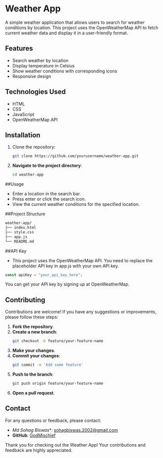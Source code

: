 # Weather App

A simple weather application that allows users to search for weather conditions by location. This project uses the OpenWeatherMap API to fetch current weather data and display it in a user-friendly format.


## Features

- Search weather by location
- Display temperature in Celsius
- Show weather conditions with corresponding icons
- Responsive design

## Technologies Used

- HTML
- CSS
- JavaScript
- OpenWeatherMap API

## Installation

1. Clone the repository:
   ```sh
   git clone https://github.com/yourusername/weather-app.git
   ```
2. **Navigate to the project directory**:
    ```bash
    cd weather-app
    ```
##Usage
- Enter a location in the search bar.
- Press enter or click the search icon.
- View the current weather conditions for the specified location.

##Project Structure
```sh
weather-app/
├── index.html
├── style.css
├── app.js
└── README.md
```

##API Key
- This project uses the OpenWeatherMap API. You need to replace the placeholder API key in app.js with your own API key.
```javascript
const apiKey = "your_api_key_here";
```
You can get your API key by signing up at OpenWeatherMap.    

## Contributing

Contributions are welcome! If you have any suggestions or improvements, please follow these steps:

1. **Fork the repository**.
2. **Create a new branch**:
    ```bash
    git checkout -b feature/your-feature-name
    ```
3. **Make your changes**.
4. **Commit your changes**:
    ```bash
    git commit -m 'Add some feature'
    ```
5. **Push to the branch**:
    ```bash
    git push origin feature/your-feature-name
    ```
6. **Open a pull request**.
   

## Contact

For any questions or feedback, please contact:

- *Md Sohag Biswas**: sohagbiswas.2002@gmail.com
- **GitHub**: [GodMischief](https://github.com/GodMischief)

Thank you for checking out the Weather App! Your contributions and feedback are highly appreciated.
